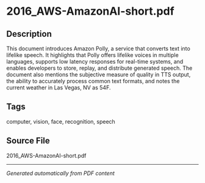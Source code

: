 # 2016_AWS-AmazonAI-short.pdf

## Description
This document introduces Amazon Polly, a service that converts text into lifelike speech. It highlights that Polly offers lifelike voices in multiple languages, supports low latency responses for real-time systems, and enables developers to store, replay, and distribute generated speech. The document also mentions the subjective measure of quality in TTS output, the ability to accurately process common text formats, and notes the current weather in Las Vegas, NV as 54F.
## Tags
computer, vision, face, recognition, speech

## Source File
2016_AWS-AmazonAI-short.pdf

---
*Generated automatically from PDF content*

